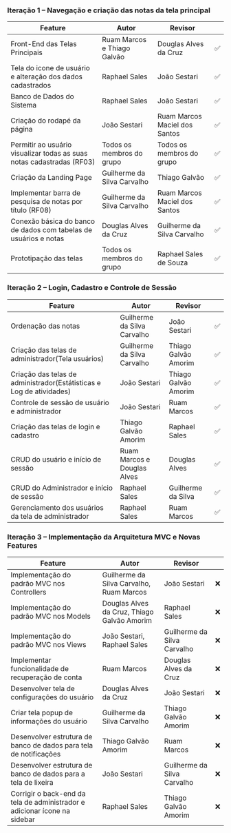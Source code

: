 ### Iteração 1 – Navegação e criação das notas da tela principal

| Feature                                                                                          | Autor                          | Revisor                        |   |
|--------------------------------------------------------------------------------------------------|--------------------------------|--------------------------------|---|
| Front-End das Telas Principais                                                                   | Ruam Marcos e Thiago Galvão    | Douglas Alves da Cruz          |✅|
| Tela do icone de usuário e alteração dos dados cadastrados                                       | Raphael Sales                  | João Sestari                   |✅|
| Banco de Dados do Sistema                                                                        | Raphael Sales                  | João Sestari                   |✅|
| Criação do rodapé da página                                                                      | João Sestari                   | Ruam Marcos Maciel dos Santos  |✅|
| Permitir ao usuário visualizar todas as suas notas cadastradas (RF03)                            | Todos os membros do grupo      | Todos os membros do grupo      |✅|
| Criação da Landing Page                                                                          | Guilherme da Silva Carvalho    | Thiago Galvão                  |✅|
| Implementar barra de pesquisa de notas por título (RF08)                                         | Guilherme da Silva Carvalho    | Ruam Marcos Maciel dos Santos  |✅|
| Conexão básica do banco de dados com tabelas de usuários e notas                                 | Douglas Alves da Cruz          | Guilherme da Silva Carvalho    |✅|
| Prototipação das telas                                                                           | Todos os membros do grupo      | Raphael Sales de Souza         |✅|

### Iteração 2 – Login, Cadastro e Controle de Sessão

| Feature                                                                                          | Autor                            | Revisor                          |   |
|--------------------------------------------------------------------------------------------------|----------------------------------|----------------------------------|---|
| Ordenação das notas                                                                              | Guilherme da Silva Carvalho      | João Sestari                     |✅|
| Criação das telas de administrador(Tela usuários)                                                | Guilherme da Silva Carvalho      | Thiago Galvão Amorim             |✅|
| Criação das telas de administrador(Estátisticas e Log de atividades)                             | João Sestari                     | Thiago Galvão Amorim             |✅|
| Controle de sessão de usuário e administrador                                                    | João Sestari                     | Ruam Marcos                      |✅|
| Criação das telas de login e cadastro                                                            | Thiago Galvão Amorim             | Raphael Sales                    |✅|
| CRUD do usuário e início de sessão                                                               | Ruam Marcos e Douglas Alves      | Douglas Alves                    |✅|
| CRUD do Administrador e início de sessão                                                         | Raphael Sales                    | Guilherme da Silva               |✅|
| Gerenciamento dos usuários da tela de administrador                                              | Raphael Sales                    | Ruam Marcos                      |✅|

### Iteração 3 – Implementação da Arquitetura MVC e Novas Features

| Feature                                                                                          | Autor                               | Revisor                            |   |
|--------------------------------------------------------------------------------------------------|-------------------------------------|------------------------------------|---|
| Implementação do padrão MVC nos Controllers                                                      | Guilherme da Silva Carvalho, Ruam Marcos | João Sestari                   |❌|
| Implementação do padrão MVC nos Models                                                           | Douglas Alves da Cruz, Thiago Galvão Amorim | Raphael Sales              |❌|
| Implementação do padrão MVC nos Views                                                            | João Sestari, Raphael Sales         | Guilherme da Silva Carvalho        |❌|
| Implementar funcionalidade de recuperação de conta                                               | Ruam Marcos                         | Douglas Alves da Cruz              |❌|
| Desenvolver tela de configurações do usuário                                                     | Douglas Alves da Cruz               | João Sestari                       |❌|
| Criar tela popup de informações do usuário                                                       | Guilherme da Silva Carvalho         | Thiago Galvão Amorim               |❌|
| Desenvolver estrutura de banco de dados para tela de notificações                                | Thiago Galvão Amorim                | Ruam Marcos                        |❌|
| Desenvolver estrutura de banco de dados para a tela de lixeira                                   | João Sestari                        | Guilherme da Silva Carvalho        |❌|
| Corrigir o back-end da tela de administrador e adicionar ícone na sidebar                        | Raphael Sales                       | Thiago Galvão Amorim               |❌|

